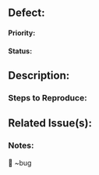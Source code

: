 ## Defect: 
<!-- The Feature should be formatted as: Component/Template Name | Brief Summary -->

#### Priority: 
<!-- Priority levels are: Critical|High|Medium|Low -->

#### Status:
<!-- Use Status as New In development In testing or Closed -->

## Description:  
<!-- A brief description of the defect. -->

### Steps to Reproduce: 

## Related Issue(s):
<!-- Use the # sign to find related issues by their issue number (e.g. #12) -->

### Notes:
<!-- Additional notes that may not fit in other headings -->


:bug:  ~bug 